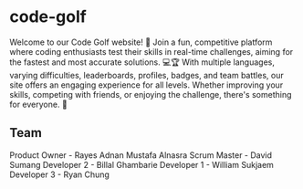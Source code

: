 # code-golf
Welcome to our Code Golf website! 🎉 Join a fun, competitive platform where coding enthusiasts test their skills in real-time challenges, aiming for the fastest and most accurate solutions. 💻🏆 With multiple languages, varying difficulties, leaderboards, profiles, badges, and team battles, our site offers an engaging experience for all levels. Whether improving your skills, competing with friends, or enjoying the challenge, there's something for everyone. 🚀


## Team
Product Owner - Rayes Adnan Mustafa Alnasra
Scrum Master - David Sumang
Developer 2 - Billal Ghambarie
Developer 1 - William Sukjaem
Developer 3 - Ryan Chung

